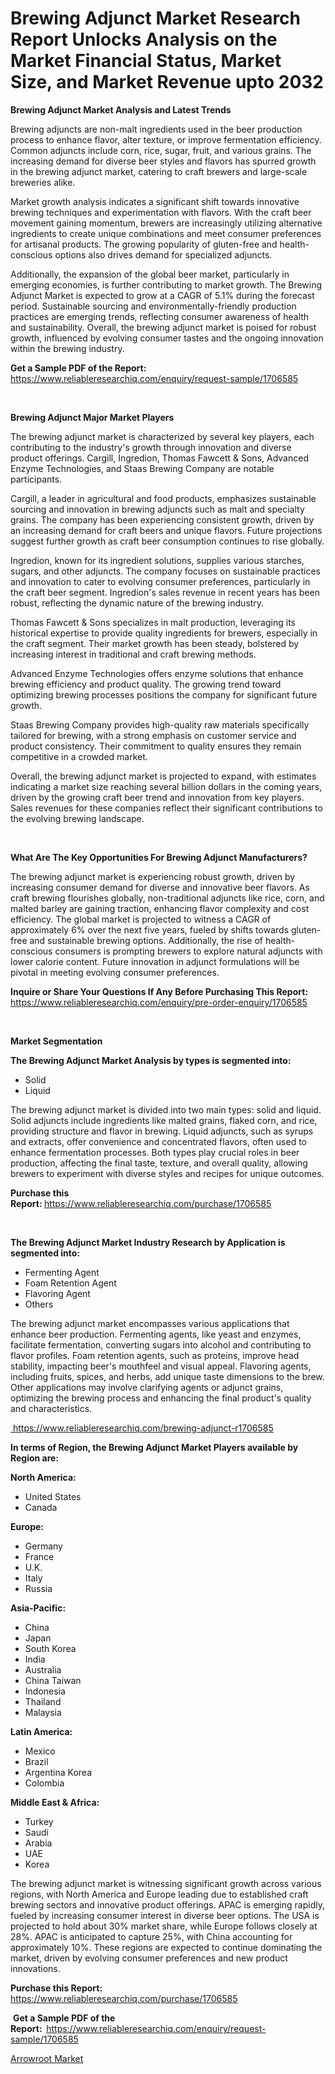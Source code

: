 <p><h1>Brewing Adjunct Market Research Report Unlocks Analysis on the Market Financial Status, Market Size, and Market Revenue upto 2032</h1></p><p><strong>Brewing Adjunct Market Analysis and Latest Trends</strong></p>
<p><p>Brewing adjuncts are non-malt ingredients used in the beer production process to enhance flavor, alter texture, or improve fermentation efficiency. Common adjuncts include corn, rice, sugar, fruit, and various grains. The increasing demand for diverse beer styles and flavors has spurred growth in the brewing adjunct market, catering to craft brewers and large-scale breweries alike.</p><p>Market growth analysis indicates a significant shift towards innovative brewing techniques and experimentation with flavors. With the craft beer movement gaining momentum, brewers are increasingly utilizing alternative ingredients to create unique combinations and meet consumer preferences for artisanal products. The growing popularity of gluten-free and health-conscious options also drives demand for specialized adjuncts.</p><p>Additionally, the expansion of the global beer market, particularly in emerging economies, is further contributing to market growth. The Brewing Adjunct Market is expected to grow at a CAGR of 5.1% during the forecast period. Sustainable sourcing and environmentally-friendly production practices are emerging trends, reflecting consumer awareness of health and sustainability. Overall, the brewing adjunct market is poised for robust growth, influenced by evolving consumer tastes and the ongoing innovation within the brewing industry.</p></p>
<p><strong>Get a Sample PDF of the Report:&nbsp;</strong> <a href="https://www.reliableresearchiq.com/enquiry/request-sample/1706585?utm_campaign=1743&utm_medium=2&utm_source=Github&utm_content=ia&utm_term=14022025&utm_id=brewing-adjunct">https://www.reliableresearchiq.com/enquiry/request-sample/1706585</a></p>
<p>&nbsp;</p>
<p><strong>Brewing Adjunct Major Market Players</strong></p>
<p><p>The brewing adjunct market is characterized by several key players, each contributing to the industry's growth through innovation and diverse product offerings. Cargill, Ingredion, Thomas Fawcett & Sons, Advanced Enzyme Technologies, and Staas Brewing Company are notable participants.</p><p>Cargill, a leader in agricultural and food products, emphasizes sustainable sourcing and innovation in brewing adjuncts such as malt and specialty grains. The company has been experiencing consistent growth, driven by an increasing demand for craft beers and unique flavors. Future projections suggest further growth as craft beer consumption continues to rise globally.</p><p>Ingredion, known for its ingredient solutions, supplies various starches, sugars, and other adjuncts. The company focuses on sustainable practices and innovation to cater to evolving consumer preferences, particularly in the craft beer segment. Ingredion's sales revenue in recent years has been robust, reflecting the dynamic nature of the brewing industry.</p><p>Thomas Fawcett & Sons specializes in malt production, leveraging its historical expertise to provide quality ingredients for brewers, especially in the craft segment. Their market growth has been steady, bolstered by increasing interest in traditional and craft brewing methods.</p><p>Advanced Enzyme Technologies offers enzyme solutions that enhance brewing efficiency and product quality. The growing trend toward optimizing brewing processes positions the company for significant future growth. </p><p>Staas Brewing Company provides high-quality raw materials specifically tailored for brewing, with a strong emphasis on customer service and product consistency. Their commitment to quality ensures they remain competitive in a crowded market.</p><p>Overall, the brewing adjunct market is projected to expand, with estimates indicating a market size reaching several billion dollars in the coming years, driven by the growing craft beer trend and innovation from key players. Sales revenues for these companies reflect their significant contributions to the evolving brewing landscape.</p></p>
<p>&nbsp;</p>
<p><strong>What Are The Key Opportunities For Brewing Adjunct Manufacturers?</strong></p>
<p><p>The brewing adjunct market is experiencing robust growth, driven by increasing consumer demand for diverse and innovative beer flavors. As craft brewing flourishes globally, non-traditional adjuncts like rice, corn, and malted barley are gaining traction, enhancing flavor complexity and cost efficiency. The global market is projected to witness a CAGR of approximately 6% over the next five years, fueled by shifts towards gluten-free and sustainable brewing options. Additionally, the rise of health-conscious consumers is prompting brewers to explore natural adjuncts with lower calorie content. Future innovation in adjunct formulations will be pivotal in meeting evolving consumer preferences.</p></p>
<p><strong>Inquire or Share Your Questions If Any Before Purchasing This Report:</strong> <a href="https://www.reliableresearchiq.com/enquiry/pre-order-enquiry/1706585?utm_campaign=1743&utm_medium=2&utm_source=Github&utm_content=ia&utm_term=14022025&utm_id=brewing-adjunct">https://www.reliableresearchiq.com/enquiry/pre-order-enquiry/1706585</a></p>
<p>&nbsp;</p>
<p><strong>Market Segmentation</strong></p>
<p><strong>The Brewing Adjunct Market Analysis by types is segmented into:</strong></p>
<p><ul><li>Solid</li><li>Liquid</li></ul></p>
<p><p>The brewing adjunct market is divided into two main types: solid and liquid. Solid adjuncts include ingredients like malted grains, flaked corn, and rice, providing structure and flavor in brewing. Liquid adjuncts, such as syrups and extracts, offer convenience and concentrated flavors, often used to enhance fermentation processes. Both types play crucial roles in beer production, affecting the final taste, texture, and overall quality, allowing brewers to experiment with diverse styles and recipes for unique outcomes.</p></p>
<p><strong>Purchase this Report:&nbsp;</strong><a href="https://www.reliableresearchiq.com/purchase/1706585?utm_campaign=1743&utm_medium=2&utm_source=Github&utm_content=ia&utm_term=14022025&utm_id=brewing-adjunct">https://www.reliableresearchiq.com/purchase/1706585</a></p>
<p>&nbsp;</p>
<p><strong>The Brewing Adjunct Market Industry Research by Application is segmented into:</strong></p>
<p><ul><li>Fermenting Agent</li><li>Foam Retention Agent</li><li>Flavoring Agent</li><li>Others</li></ul></p>
<p><p>The brewing adjunct market encompasses various applications that enhance beer production. Fermenting agents, like yeast and enzymes, facilitate fermentation, converting sugars into alcohol and contributing to flavor profiles. Foam retention agents, such as proteins, improve head stability, impacting beer's mouthfeel and visual appeal. Flavoring agents, including fruits, spices, and herbs, add unique taste dimensions to the brew. Other applications may involve clarifying agents or adjunct grains, optimizing the brewing process and enhancing the final product's quality and characteristics.</p></p>
<p><a href="https://www.reliableresearchiq.com/brewing-adjunct-r1706585?utm_campaign=1743&utm_medium=2&utm_source=Github&utm_content=ia&utm_term=14022025&utm_id=brewing-adjunct">&nbsp;https://www.reliableresearchiq.com/brewing-adjunct-r1706585</a></p>
<p><strong>In terms of Region, the Brewing Adjunct Market Players available by Region are:</strong></p>
<p>
    <p> <strong> North America: </strong>
        <ul>
            <li>United States</li>
            <li>Canada</li>
        </ul>
        </p> 
    <p> <strong> Europe: </strong>
        <ul>
            <li>Germany</li>
            <li>France</li>
            <li>U.K.</li>
            <li>Italy</li>
            <li>Russia</li>
        </ul>
        </p> 
    <p> <strong> Asia-Pacific: </strong>
        <ul>
            <li>China</li>
            <li>Japan</li>
            <li>South Korea</li>
            <li>India</li>
            <li>Australia</li>
            <li>China Taiwan</li>
            <li>Indonesia</li>
            <li>Thailand</li>
            <li>Malaysia</li>
        </ul>
        </p> 
    <p> <strong> Latin America: </strong>
        <ul>
            <li>Mexico</li>
            <li>Brazil</li>
            <li>Argentina Korea</li>
            <li>Colombia</li>
        </ul>
        </p> 
    <p> <strong> Middle East & Africa: </strong>
        <ul>
            <li>Turkey</li>
            <li>Saudi</li>
            <li>Arabia</li>
            <li>UAE</li>
            <li>Korea</li>
        </ul>
    </p>
    </p>
<p><p>The brewing adjunct market is witnessing significant growth across various regions, with North America and Europe leading due to established craft brewing sectors and innovative product offerings. APAC is emerging rapidly, fueled by increasing consumer interest in diverse beer options. The USA is projected to hold about 30% market share, while Europe follows closely at 28%. APAC is anticipated to capture 25%, with China accounting for approximately 10%. These regions are expected to continue dominating the market, driven by evolving consumer preferences and new product innovations.</p></p>
<p><strong>Purchase this Report: </strong><a href="https://www.reliableresearchiq.com/purchase/1706585?utm_campaign=1743&utm_medium=2&utm_source=Github&utm_content=ia&utm_term=14022025&utm_id=brewing-adjunct">https://www.reliableresearchiq.com/purchase/1706585</a></p>
<p>&nbsp;<strong>Get a Sample PDF of the Report:&nbsp;&nbsp;</strong><a href="https://www.reliableresearchiq.com/enquiry/request-sample/1706585?utm_campaign=1743&utm_medium=2&utm_source=Github&utm_content=ia&utm_term=14022025&utm_id=brewing-adjunct">https://www.reliableresearchiq.com/enquiry/request-sample/1706585</a></p>
<p><strong></strong></p>
<p><p><a href="https://github.com/mookiesville/Market-Research-Report-List-1/blob/main/arrowroot-market.md?utm_campaign=1743&utm_medium=2&utm_source=Github&utm_content=ia&utm_term=14022025&utm_id=brewing-adjunct">Arrowroot Market</a></p></p>